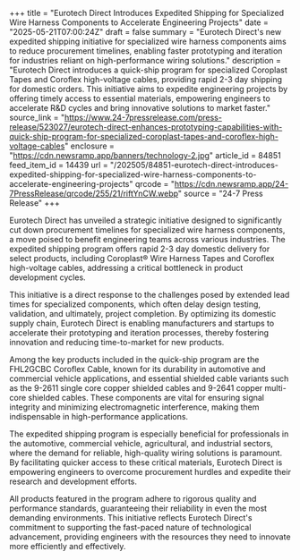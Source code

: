 +++
title = "Eurotech Direct Introduces Expedited Shipping for Specialized Wire Harness Components to Accelerate Engineering Projects"
date = "2025-05-21T07:00:24Z"
draft = false
summary = "Eurotech Direct's new expedited shipping initiative for specialized wire harness components aims to reduce procurement timelines, enabling faster prototyping and iteration for industries reliant on high-performance wiring solutions."
description = "Eurotech Direct introduces a quick-ship program for specialized Coroplast Tapes and Coroflex high-voltage cables, providing rapid 2-3 day shipping for domestic orders. This initiative aims to expedite engineering projects by offering timely access to essential materials, empowering engineers to accelerate R&D cycles and bring innovative solutions to market faster."
source_link = "https://www.24-7pressrelease.com/press-release/523027/eurotech-direct-enhances-prototyping-capabilities-with-quick-ship-program-for-specialized-coroplast-tapes-and-coroflex-high-voltage-cables"
enclosure = "https://cdn.newsramp.app/banners/technology-2.jpg"
article_id = 84851
feed_item_id = 14439
url = "/202505/84851-eurotech-direct-introduces-expedited-shipping-for-specialized-wire-harness-components-to-accelerate-engineering-projects"
qrcode = "https://cdn.newsramp.app/24-7PressRelease/qrcode/255/21/riftYnCW.webp"
source = "24-7 Press Release"
+++

<p>Eurotech Direct has unveiled a strategic initiative designed to significantly cut down procurement timelines for specialized wire harness components, a move poised to benefit engineering teams across various industries. The expedited shipping program offers rapid 2-3 day domestic delivery for select products, including Coroplast® Wire Harness Tapes and Coroflex high-voltage cables, addressing a critical bottleneck in product development cycles.</p><p>This initiative is a direct response to the challenges posed by extended lead times for specialized components, which often delay design testing, validation, and ultimately, project completion. By optimizing its domestic supply chain, Eurotech Direct is enabling manufacturers and startups to accelerate their prototyping and iteration processes, thereby fostering innovation and reducing time-to-market for new products.</p><p>Among the key products included in the quick-ship program are the FHL2GCBC Coroflex Cable, known for its durability in automotive and commercial vehicle applications, and essential shielded cable variants such as the 9-2611 single core copper shielded cables and 9-2641 copper multi-core shielded cables. These components are vital for ensuring signal integrity and minimizing electromagnetic interference, making them indispensable in high-performance applications.</p><p>The expedited shipping program is especially beneficial for professionals in the automotive, commercial vehicle, agricultural, and industrial sectors, where the demand for reliable, high-quality wiring solutions is paramount. By facilitating quicker access to these critical materials, Eurotech Direct is empowering engineers to overcome procurement hurdles and expedite their research and development efforts.</p><p>All products featured in the program adhere to rigorous quality and performance standards, guaranteeing their reliability in even the most demanding environments. This initiative reflects Eurotech Direct's commitment to supporting the fast-paced nature of technological advancement, providing engineers with the resources they need to innovate more efficiently and effectively.</p>